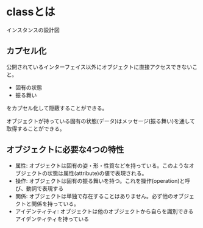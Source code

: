 # classとは

インスタンスの設計図

## カプセル化

公開されているインターフェイス以外にオブジェクトに直接アクセスできないこと。

- 固有の状態
- 振る舞い

をカプセル化して隠蔽することができる。

オブジェクトが持っている固有の状態(データ)はメッセージ(振る舞い)を通して取得することができる。

## オブジェクトに必要な4つの特性

- 属性: オブジェクトは固有の姿・形・性質などを持っている。このようなオブジェクトの状態は属性(attribute)の値で表現される。
- 操作: オブジェクトは固有の振る舞いを持つ。これを操作(operation)と呼び、動詞で表現する
- 関係: オブジェクトは単独で存在することはありません。必ず他のオブジェクトと関係を持っている。
- アイデンティティ: オブジェクトは他のオブジェクトから自らを識別できるアイデンティティを持っている
